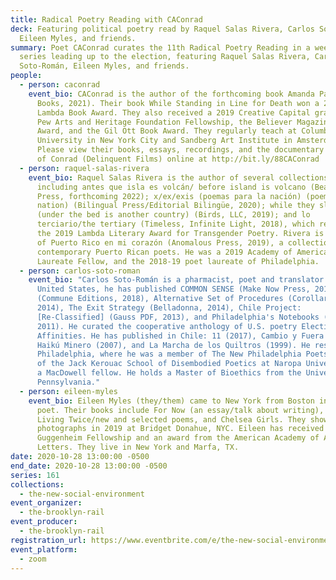 ```yaml
---
title: Radical Poetry Reading with CAConrad
deck: Featuring political poetry read by Raquel Salas Rivera, Carlos Soto-Román,
  Eileen Myles, and friends.
summary: Poet CAConrad curates the 11th Radical Poetry Reading in a weekly
  series leading up to the election, featuring Raquel Salas Rivera, Carlos
  Soto-Román, Eileen Myles, and friends.
people:
  - person: caconrad
    event_bio: CAConrad is the author of the forthcoming book Amanda Paradise (Wave
      Books, 2021). Their book While Standing in Line for Death won a 2018
      Lambda Book Award. They also received a 2019 Creative Capital grant and a
      Pew Arts and Heritage Foundation Fellowship, the Believer Magazine Book
      Award, and the Gil Ott Book Award. They regularly teach at Columbia
      University in New York City and Sandberg Art Institute in Amsterdam.
      Please view their books, essays, recordings, and the documentary The Book
      of Conrad (Delinquent Films) online at http://bit.ly/88CAConrad
  - person: raquel-salas-rivera
    event_bio: Raquel Salas Rivera is the author of several collections of poetry,
      including antes que isla es volcán/ before island is volcano (Beacon
      Press, forthcoming 2022); x/ex/exis (poemas para la nación) (poems for the
      nation) (Bilingual Press/Editorial Bilingüe, 2020); while they sleep
      (under the bed is another country) (Birds, LLC, 2019); and lo
      terciario/the tertiary (Timeless, Infinite Light, 2018), which received
      the 2019 Lambda Literary Award for Transgender Poetry. Rivera is co-editor
      of Puerto Rico en mi corazón (Anomalous Press, 2019), a collection of
      contemporary Puerto Rican poets. He was a 2019 Academy of American Poets
      Laureate Fellow, and the 2018-19 poet laureate of Philadelphia.
  - person: carlos-soto-roman
    event_bio: "Carlos Soto-Román is a pharmacist, poet and translator. In the
      United States, he has published COMMON SENSE (Make Now Press, 2019), Bluff
      (Commune Editions, 2018), Alternative Set of Procedures (Corollary Press,
      2014), The Exit Strategy (Belladonna, 2014), Chile Project:
      [Re-Classified] (Gauss PDF, 2013), and Philadelphia's Notebooks (Otoliths,
      2011). He curated the cooperative anthology of U.S. poetry Elective
      Affinities. He has published in Chile: 11 (2017), Cambio y Fuera (2009),
      Haikú Minero (2007), and La Marcha de los Quiltros (1999). He resided in
      Philadelphia, where he was a member of The New Philadelphia Poets, student
      of the Jack Kerouac School of Disembodied Poetics at Naropa University and
      a MacDowell fellow. He holds a Master of Bioethics from the University of
      Pennsylvania."
  - person: eileen-myles
    event_bio: Eileen Myles (they/them) came to New York from Boston in 1974 to be a
      poet. Their books include For Now (an essay/talk about writing), I Must Be
      Living Twice/new and selected poems, and Chelsea Girls. They showed their
      photographs in 2019 at Bridget Donahue, NYC. Eileen has received a
      Guggenheim Fellowship and an award from the American Academy of Arts &
      Letters. They live in New York and Marfa, TX.
date: 2020-10-28 13:00:00 -0500
end_date: 2020-10-28 13:00:00 -0500
series: 161
collections:
  - the-new-social-environment
event_organizer:
  - the-brooklyn-rail
event_producer:
  - the-brooklyn-rail
registration_url: https://www.eventbrite.com/e/the-new-social-environment-161-radical-poetry-with-caconrad-tickets-126561194941
event_platform:
  - zoom
---
```

